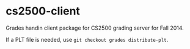 cs2500-client
==========

Grades handin client package for CS2500 grading server for Fall 2014.

If a PLT file is needed, use `git checkout grades distribute-plt`.
